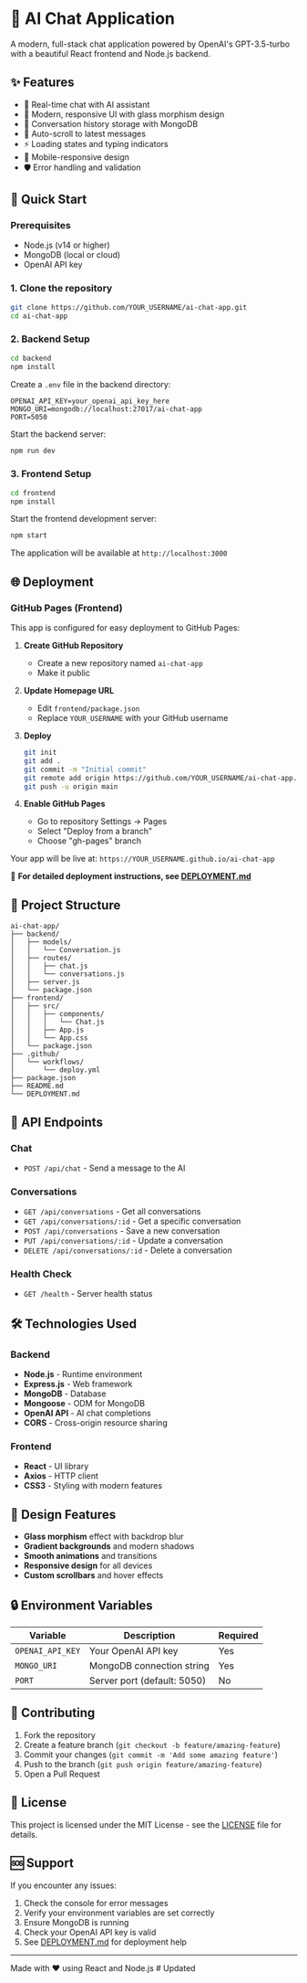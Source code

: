 # 🤖 AI Chat Application

A modern, full-stack chat application powered by OpenAI's GPT-3.5-turbo with a beautiful React frontend and Node.js backend.

## ✨ Features

- 💬 Real-time chat with AI assistant
- 🎨 Modern, responsive UI with glass morphism design
- 💾 Conversation history storage with MongoDB
- 🔄 Auto-scroll to latest messages
- ⚡ Loading states and typing indicators
- 📱 Mobile-responsive design
- 🛡️ Error handling and validation

## 🚀 Quick Start

### Prerequisites

- Node.js (v14 or higher)
- MongoDB (local or cloud)
- OpenAI API key

### 1. Clone the repository

```bash
git clone https://github.com/YOUR_USERNAME/ai-chat-app.git
cd ai-chat-app
```

### 2. Backend Setup

```bash
cd backend
npm install
```

Create a `.env` file in the backend directory:

```env
OPENAI_API_KEY=your_openai_api_key_here
MONGO_URI=mongodb://localhost:27017/ai-chat-app
PORT=5050
```

Start the backend server:

```bash
npm run dev
```

### 3. Frontend Setup

```bash
cd frontend
npm install
```

Start the frontend development server:

```bash
npm start
```

The application will be available at `http://localhost:3000`

## 🌐 Deployment

### GitHub Pages (Frontend)

This app is configured for easy deployment to GitHub Pages:

1. **Create GitHub Repository**
   - Create a new repository named `ai-chat-app`
   - Make it public

2. **Update Homepage URL**
   - Edit `frontend/package.json`
   - Replace `YOUR_USERNAME` with your GitHub username

3. **Deploy**
   ```bash
   git init
   git add .
   git commit -m "Initial commit"
   git remote add origin https://github.com/YOUR_USERNAME/ai-chat-app.git
   git push -u origin main
   ```

4. **Enable GitHub Pages**
   - Go to repository Settings → Pages
   - Select "Deploy from a branch"
   - Choose "gh-pages" branch

Your app will be live at: `https://YOUR_USERNAME.github.io/ai-chat-app`

📖 **For detailed deployment instructions, see [DEPLOYMENT.md](./DEPLOYMENT.md)**

## 📁 Project Structure

```
ai-chat-app/
├── backend/
│   ├── models/
│   │   └── Conversation.js
│   ├── routes/
│   │   ├── chat.js
│   │   └── conversations.js
│   ├── server.js
│   └── package.json
├── frontend/
│   ├── src/
│   │   ├── components/
│   │   │   └── Chat.js
│   │   ├── App.js
│   │   └── App.css
│   └── package.json
├── .github/
│   └── workflows/
│       └── deploy.yml
├── package.json
├── README.md
└── DEPLOYMENT.md
```

## 🔧 API Endpoints

### Chat
- `POST /api/chat` - Send a message to the AI

### Conversations
- `GET /api/conversations` - Get all conversations
- `GET /api/conversations/:id` - Get a specific conversation
- `POST /api/conversations` - Save a new conversation
- `PUT /api/conversations/:id` - Update a conversation
- `DELETE /api/conversations/:id` - Delete a conversation

### Health Check
- `GET /health` - Server health status

## 🛠️ Technologies Used

### Backend
- **Node.js** - Runtime environment
- **Express.js** - Web framework
- **MongoDB** - Database
- **Mongoose** - ODM for MongoDB
- **OpenAI API** - AI chat completions
- **CORS** - Cross-origin resource sharing

### Frontend
- **React** - UI library
- **Axios** - HTTP client
- **CSS3** - Styling with modern features

## 🎨 Design Features

- **Glass morphism** effect with backdrop blur
- **Gradient backgrounds** and modern shadows
- **Smooth animations** and transitions
- **Responsive design** for all devices
- **Custom scrollbars** and hover effects

## 🔒 Environment Variables

| Variable | Description | Required |
|----------|-------------|----------|
| `OPENAI_API_KEY` | Your OpenAI API key | Yes |
| `MONGO_URI` | MongoDB connection string | Yes |
| `PORT` | Server port (default: 5050) | No |

## 🤝 Contributing

1. Fork the repository
2. Create a feature branch (`git checkout -b feature/amazing-feature`)
3. Commit your changes (`git commit -m 'Add some amazing feature'`)
4. Push to the branch (`git push origin feature/amazing-feature`)
5. Open a Pull Request

## 📄 License

This project is licensed under the MIT License - see the [LICENSE](LICENSE) file for details.

## 🆘 Support

If you encounter any issues:

1. Check the console for error messages
2. Verify your environment variables are set correctly
3. Ensure MongoDB is running
4. Check your OpenAI API key is valid
5. See [DEPLOYMENT.md](./DEPLOYMENT.md) for deployment help

---

Made with ❤️ using React and Node.js # Updated
